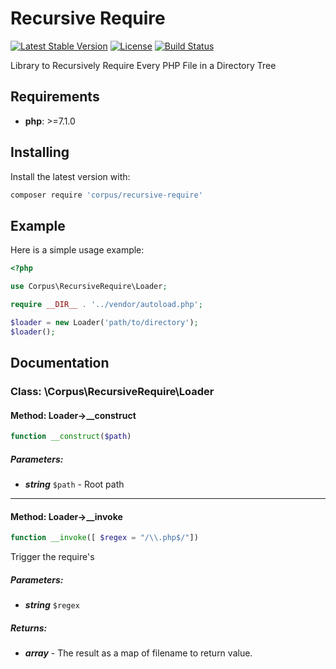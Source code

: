# Recursive Require

[![Latest Stable Version](https://poser.pugx.org/corpus/recursive-require/version)](https://packagist.org/packages/corpus/recursive-require)
[![License](https://poser.pugx.org/corpus/recursive-require/license)](https://packagist.org/packages/corpus/recursive-require)
[![Build Status](https://travis-ci.org/CorpusPHP/RecursiveRequire.svg?branch=master)](https://travis-ci.org/CorpusPHP/RecursiveRequire)


Library to Recursively Require Every PHP File in a Directory Tree

## Requirements

- **php**: >=7.1.0

## Installing

Install the latest version with:

```bash
composer require 'corpus/recursive-require'
```

## Example

Here is a simple usage example:

```php
<?php

use Corpus\RecursiveRequire\Loader;

require __DIR__ . '../vendor/autoload.php';

$loader = new Loader('path/to/directory');
$loader();

```

## Documentation

### Class: \Corpus\RecursiveRequire\Loader

#### Method: Loader->__construct

```php
function __construct($path)
```

##### Parameters:

- ***string*** `$path` - Root path

---

#### Method: Loader->__invoke

```php
function __invoke([ $regex = "/\\.php$/"])
```

Trigger the require's

##### Parameters:

- ***string*** `$regex`

##### Returns:

- ***array*** - The result as a map of filename to return value.